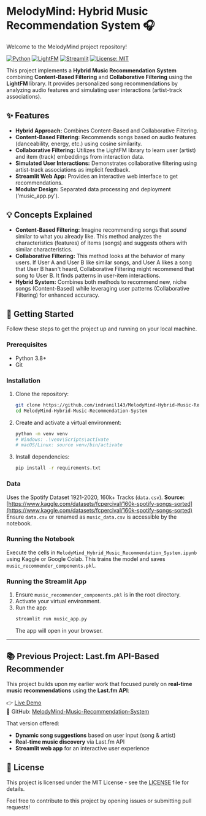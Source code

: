 # **MelodyMind: Hybrid Music Recommendation System** 🎧  

Welcome to the MelodyMind project repository! 

[![Python](https://img.shields.io/badge/Python-3.7%2B-blue?style=flat-square&logo=python)](https://www.python.org/)
[![LightFM](https://img.shields.io/badge/Library-LightFM-orange?style=flat-square)](https://makingunconferenc.es/lightfm/)
[![Streamlit](https://img.shields.io/badge/App-Streamlit-red?style=flat-square&logo=streamlit)](https://streamlit.io/)
[![License: MIT](https://img.shields.io/badge/License-MIT-yellow.svg?style=flat-square)](https://opensource.org/licenses/MIT)

This project implements a **Hybrid Music Recommendation System** combining **Content-Based Filtering** and **Collaborative Filtering** using the **LightFM** library. It provides personalized song recommendations by analyzing audio features and simulating user interactions (artist-track associations).


## ✨ Features

* **Hybrid Approach:** Combines Content-Based and Collaborative Filtering.
* **Content-Based Filtering:** Recommends songs based on audio features (danceability, energy, etc.) using cosine similarity.
* **Collaborative Filtering:** Utilizes the LightFM library to learn user (artist) and item (track) embeddings from interaction data.
* **Simulated User Interactions:** Demonstrates collaborative filtering using artist-track associations as implicit feedback.
* **Streamlit Web App:** Provides an interactive web interface to get recommendations.
* **Modular Design:** Separated data processing and deployment ('music_app.py').

## 💡 Concepts Explained

- **Content-Based Filtering:** Imagine recommending songs that *sound* similar to what you already like. This method analyzes the characteristics (features) of items (songs) and suggests others with similar characteristics.
- **Collaborative Filtering:** This method looks at the behavior of many users. If User A and User B like similar songs, and User A likes a song that User B hasn't heard, Collaborative Filtering might recommend that song to User B. It finds patterns in user-item interactions.
- **Hybrid System:** Combines both methods to recommend new, niche songs (Content-Based) while leveraging user patterns (Collaborative Filtering) for enhanced accuracy.

## 🚀 Getting Started
Follow these steps to get the project up and running on your local machine.

### Prerequisites

* Python 3.8+
* Git

### Installation

1.  Clone the repository:
    ```bash
    git clone https://github.com/indranil143/MelodyMind-Hybrid-Music-Recommendation-System.git
    cd MelodyMind-Hybrid-Music-Recommendation-System
    ```
2.  Create and activate a virtual environment:
    ```bash
    python -m venv venv
    # Windows: .\venv\Scripts\activate
    # macOS/Linux: source venv/bin/activate
    ```
3.  Install dependencies:
    ```bash
    pip install -r requirements.txt
    ```

### Data

Uses the Spotify Dataset 1921-2020, 160k+ Tracks (`data.csv`).
**Source:** [https://www.kaggle.com/datasets/fcpercival/160k-spotify-songs-sorted](https://www.kaggle.com/datasets/fcpercival/160k-spotify-songs-sorted)
Ensure `data.csv` or renamed as `music_data.csv` is accessible by the notebook.

### Running the Notebook

Execute the cells in `MelodyMind_Hybrid_Music_Recommendation_System.ipynb` using Kaggle or Google Colab. This trains the model and saves `music_recommender_components.pkl`.

### Running the Streamlit App

1.  Ensure `music_recommender_components.pkl` is in the root directory.
2.  Activate your virtual environment.
3.  Run the app:
    ```bash
    streamlit run music_app.py
    ```
    The app will open in your browser.

---

## 📚 Previous Project: Last.fm API-Based Recommender

This project builds upon my earlier work that focused purely on **real-time music recommendations** using the **Last.fm API**:

👉 [Live Demo](https://melodymind-ai-powered-music-recommender-system-uvbgwng5xjx2tg3.streamlit.app/)  
🔗 GitHub: [MelodyMind-Music-Recommendation-System](https://github.com/indranil143/MelodyMind-Music-Recommendation-System)

That version offered:
-  **Dynamic song suggestions** based on user input (song & artist)  
-  **Real-time music discovery** via Last.fm API  
-  **Streamlit web app** for an interactive user experience  


## 📄 License

This project is licensed under the MIT License - see the [LICENSE](LICENSE) file for details.

Feel free to contribute to this project by opening issues or submitting pull requests!


























